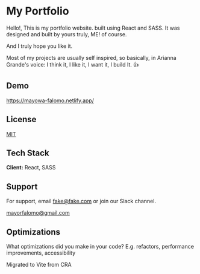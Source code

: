 
# My Portfolio

Hello!, This is my portfolio website. built using React and SASS. It was designed and built by yours truly, ME! of course.

And I truly hope you like it.

Most of my projects are usually self inspired, so basically, in Arianna Grande's voice: I think it, I like it, I want it, I build It. 👍


## Demo

https://mayowa-falomo.netlify.app/


## License

[MIT](https://choosealicense.com/licenses/mit/)


## Tech Stack

**Client:** React, SASS



## Support

For support, email fake@fake.com or join our Slack channel.

mayorfalomo@gmail.com
## Optimizations

What optimizations did you make in your code? E.g. refactors, performance improvements, accessibility

Migrated to Vite from CRA

